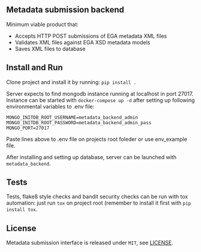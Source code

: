 ## Metadata submission backend

Minimum viable product that:
- Accepts HTTP POST submissions of EGA metadata XML files 
- Validates XML files against EGA XSD metadata models 
- Saves XML files to database

## Install and Run

Clone project and install it by running: `pip install .`

Server expects to find mongodb instance running at localhost in port 27017. Instance can be started with `docker-compose up -d` after setting up following environmental variables to .env file:

```
MONGO_INITDB_ROOT_USERNAME=metadata_backend_admin
MONGO_INITDB_ROOT_PASSWORD=metadata_backend_admin_pass
MONGO_PORT=27017
```
Paste lines above to .env file on projects root foleder or use env_example file.

After installing and setting up database, server can be launched with `metadata_backend`.


## Tests

Tests, flake8 style checks and bandit security checks can be run with tox automation: just run `tox` on project root (remember to install it first with `pip install tox`.

## License

Metadata submission interface is released under `MIT`, see [LICENSE](LICENSE).
